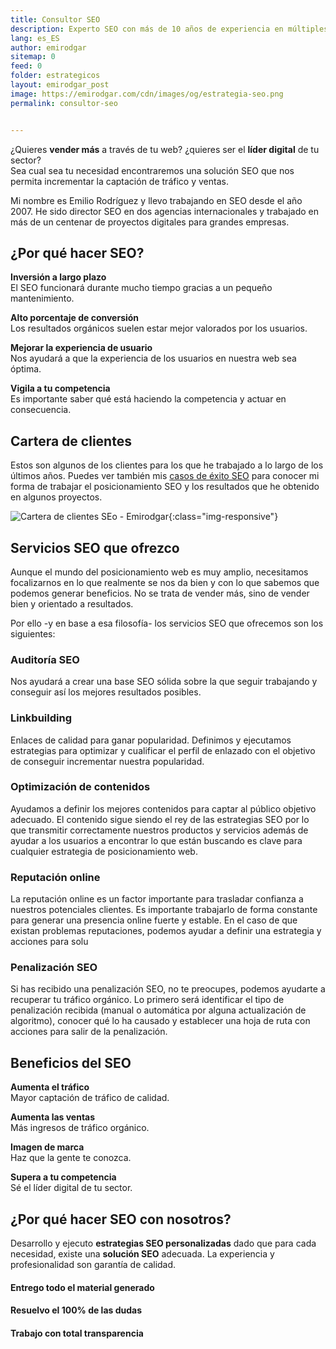 ```yaml
---
title: Consultor SEO
description: Experto SEO con más de 10 años de experiencia en múltiples agencias, países y proyectos. Hablemos, es gratis.
lang: es_ES
author: emirodgar
sitemap: 0
feed: 0
folder: estrategicos
layout: emirodgar_post
image: https://emirodgar.com/cdn/images/og/estrategia-seo.png
permalink: consultor-seo


---
```


¿Quieres **vender más** a través de tu web? ¿quieres ser el **líder digital** de tu sector?  
Sea cual sea tu necesidad encontraremos una solución SEO que nos permita incrementar la captación de tráfico y ventas.

Mi nombre es Emilio Rodríguez y llevo trabajando en SEO desde el año 2007. He sido director SEO en dos agencias internacionales y trabajado en más de un centenar de proyectos digitales para grandes empresas.

## ¿Por qué hacer SEO?

**Inversión a largo plazo**  
El SEO funcionará durante mucho tiempo gracias a un pequeño mantenimiento.  

**Alto porcentaje de conversión**  
Los resultados orgánicos suelen estar mejor valorados por los usuarios.  

**Mejorar la experiencia de usuario**  
Nos ayudará a que la experiencia de los usuarios en nuestra web sea óptima.  

**Vigila a tu competencia**  
Es importante saber qué está haciendo la competencia y actuar en consecuencia.

## Cartera de clientes

Estos son algunos de los clientes para los que he trabajado a lo largo de los últimos años. Puedes ver también mis [casos de éxito SEO](https://emirodgar.com/casos-exito-seo) para conocer mi forma de trabajar el posicionamiento SEO y los resultados que he obtenido en algunos proyectos. 

![Cartera de clientes SEo - Emirodgar](https://emirodgar.com/cdn/images/clients/erg-com-clientes.jpg){:class="img-responsive"}

## Servicios SEO que ofrezco

Aunque el mundo del posicionamiento web es muy amplio, necesitamos focalizarnos en lo que realmente se nos da bien y con lo que sabemos que podemos generar beneficios. No se trata de vender más, sino de vender bien y orientado a resultados.

Por ello -y en base a esa filosofía- los servicios SEO que ofrecemos son los siguientes:

### Auditoría SEO

Nos ayudará a crear una base SEO sólida sobre la que seguir trabajando y conseguir así los mejores resultados posibles.

### Linkbuilding

Enlaces de calidad para ganar popularidad. Definimos y ejecutamos estrategias para optimizar y cualificar el perfil de enlazado con el objetivo de conseguir incrementar nuestra popularidad.

### Optimización de contenidos

Ayudamos a definir los mejores contenidos para captar al público objetivo adecuado. El contenido sigue siendo el rey de las estrategias SEO por lo que transmitir correctamente nuestros productos y servicios además de ayudar a los usuarios a encontrar lo que están buscando es clave para cualquier estrategia de posicionamiento web.

### Reputación online

La reputación online es un factor importante para trasladar confianza a nuestros potenciales clientes. Es importante trabajarlo de forma constante para generar una presencia online fuerte y estable. En el caso de que existan problemas reputaciones, podemos ayudar a definir una estrategia y acciones para solu

### Penalización SEO

Si has recibido una penalización SEO, no te preocupes, podemos ayudarte a recuperar tu tráfico orgánico. Lo primero será identificar el tipo de penalización recibida (manual o automática por alguna actualización de algoritmo), conocer qué lo ha causado y establecer una hoja de ruta con acciones para salir de la penalización. 

## Beneficios del SEO

**Aumenta el tráfico**  
Mayor captación de tráfico de calidad.

**Aumenta las ventas**  
Más ingresos de tráfico orgánico.

**Imagen de marca**  
Haz que la gente te conozca.

**Supera a tu competencia**  
Sé el líder digital de tu sector.

## ¿Por qué hacer SEO con nosotros?

Desarrollo y ejecuto  **estrategias SEO personalizadas** dado que para cada necesidad, existe una  **solución SEO**  adecuada. La experiencia y profesionalidad son garantía de calidad.

#### Entrego todo el material generado

#### Resuelvo el 100% de las dudas

#### Trabajo con total transparencia


<!--stackedit_data:
eyJoaXN0b3J5IjpbMTU3MTQ3OTY4NiwyMDE4NTk3MjEsMzA4ND
QwNjg4LDQ3OTE1NTcxOCwxNDk5NTExNTY5LC0xMDU4NTc5MDgz
LC0xMjQ3ODQ5OTMwXX0=
-->